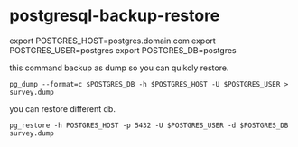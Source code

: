 # postgresql-backup-restore

export POSTGRES_HOST=postgres.domain.com
export POSTGRES_USER=postgres
export POSTGRES_DB=postgres

this command backup as dump so you can quikcly restore.

```
pg_dump --format=c $POSTGRES_DB -h $POSTGRES_HOST -U $POSTGRES_USER > survey.dump
```

you can restore different db.

```
pg_restore -h POSTGRES_HOST -p 5432 -U $POSTGRES_USER -d $POSTGRES_DB survey.dump
```
